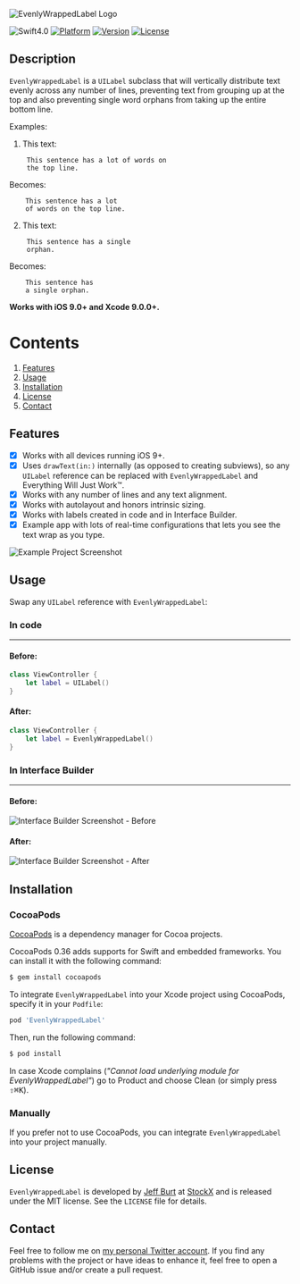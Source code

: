 ![EvenlyWrappedLabel Logo](https://user-images.githubusercontent.com/2835199/31394986-a90ab1e2-adad-11e7-814d-c8af655240aa.png)

![Swift4.0](https://img.shields.io/badge/Swift-4.0-orange.svg?style=flat")
[![Platform](https://img.shields.io/cocoapods/p/EvenlyWrappedLabel.svg?style=flat)](http://cocoapods.org/pods/EvenlyWrappedLabel)
[![Version](https://img.shields.io/cocoapods/v/EvenlyWrappedLabel.svg?style=flat)](http://cocoapods.org/pods/EvenlyWrappedLabel)
[![License](https://img.shields.io/cocoapods/l/EvenlyWrappedLabel.svg?style=flat)](http://cocoapods.org/pods/EvenlyWrappedLabel)

Description
--------------

`EvenlyWrappedLabel` is a `UILabel` subclass that will vertically distribute text evenly across any number of lines, preventing text from grouping up at the top and also preventing single word orphans from taking up the entire bottom line.
 
 Examples:
 
1. This text:
 
        This sentence has a lot of words on
        the top line.
 
 Becomes:
 
        This sentence has a lot
        of words on the top line.
 
2. This text:
 
        This sentence has a single
        orphan.
 
 Becomes:
 
        This sentence has
        a single orphan.


**Works with iOS 9.0+ and Xcode 9.0.0+.**

# Contents
1. [Features](#features)
2. [Usage](#usage)
3. [Installation](#installation)
6. [License](#license)
7. [Contact](#contact)

<a name="features"> Features </a>
--------------

- [x] Works with all devices running iOS 9+.
- [x] Uses `drawText(in:)` internally (as opposed to creating subviews), so any `UILabel` reference can be replaced with `EvenlyWrappedLabel` and Everything Will Just Work™.
- [x] Works with any number of lines and any text alignment.
- [x] Works with autolayout and honors intrinsic sizing.
- [x] Works with labels created in code and in Interface Builder.
- [x] Example app with lots of real-time configurations that lets you see the text wrap as you type.

![Example Project Screenshot](https://user-images.githubusercontent.com/2835199/31397079-04d00874-adb3-11e7-9dd6-fb2878b760af.png)

<a name="usage"> Usage </a>
--------------

Swap any `UILabel` reference with `EvenlyWrappedLabel`:

### In code
-----

#### Before:
```swift
class ViewController {
	let label = UILabel()
}
```

#### After:
```swift
class ViewController {
	let label = EvenlyWrappedLabel()
}
```

### In Interface Builder
-----

#### Before:
![Interface Builder Screenshot - Before](https://user-images.githubusercontent.com/2835199/31397446-12201e8c-adb4-11e7-8568-287da9f5205f.png)

#### After:
![Interface Builder Screenshot - After](https://user-images.githubusercontent.com/2835199/31397444-12116842-adb4-11e7-9ee0-35e3017de74b.png)

<a name="installation"> Installation </a>
--------------

### CocoaPods

[CocoaPods](http://cocoapods.org) is a dependency manager for Cocoa projects.

CocoaPods 0.36 adds supports for Swift and embedded frameworks. You can install it with the following command:

```bash
$ gem install cocoapods
```

To integrate `EvenlyWrappedLabel` into your Xcode project using CocoaPods, specify it in your `Podfile`:

```ruby
pod 'EvenlyWrappedLabel'
```

Then, run the following command:

```bash
$ pod install
```

In case Xcode complains (<i>"Cannot load underlying module for EvenlyWrappedLabel"</i>) go to Product and choose Clean (or simply press <kbd>⇧</kbd><kbd>⌘</kbd><kbd>K</kbd>).

### Manually

If you prefer not to use CocoaPods, you can integrate `EvenlyWrappedLabel` into your project manually.

<a name="license"> License </a>
--------------

`EvenlyWrappedLabel` is developed by [Jeff Burt](https://www.linkedin.com/in/jeffaburt) at [StockX](https://stockx.com) and is released under the MIT license. See the `LICENSE` file for details.

<a name="contact"> Contact </a>
--------------

Feel free to follow me on [my personal Twitter account](https://twitter.com/jeffburtjr). If you find any problems with the project or have ideas to enhance it, feel free to open a GitHub issue and/or create a pull request.
